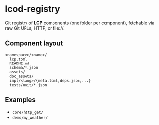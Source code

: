 # lcod-registry

Git registry of **LCP** components (one folder per component), fetchable via raw Git URLs, HTTP, or file://.

## Component layout

```
<namespace>/<name>/
  lcp.toml
  README.md
  schema/*.json
  assets/
  doc_assets/
  impl/<lang>/{meta.toml,deps.json,...}
  tests/unit/*.json
```

## Examples

- `core/http_get/`
- `demo/my_weather/`
